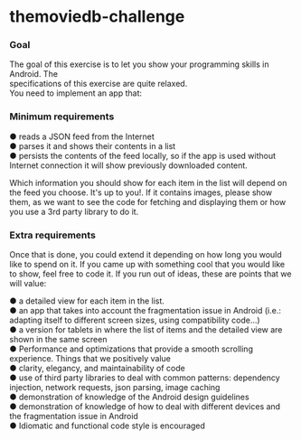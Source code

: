 
# themoviedb-challenge

### Goal
The goal of this exercise is to let you show your programming skills in Android. The  
specifications of this exercise are quite relaxed.  
You need to implement an app that:

### Minimum requirements

● reads a JSON feed from the Internet  
● parses it and shows their contents in a list  
● persists the contents of the feed locally, so if the app is used without Internet connection it will show previously downloaded content.

Which information you should show for each item in the list will depend on the feed you  choose. It's up to you!. If it contains images, please show them, as we want to see the code   for fetching and displaying them or how you use a 3rd party library to do it.

### Extra requirements
Once that is done, you could extend it depending on how long you would like to spend on it. If   you came up with something cool that you would like to show, feel free to code it. If you run  out of ideas, these are points that we will value:

● a detailed view for each item in the list.  
● an app that takes into account the fragmentation issue in Android (i.e.: adapting itself to different screen sizes, using compatibility code...)  
● a version for tablets in where the list of items and the detailed view are shown in the same screen  
● Performance and optimizations that provide a smooth scrolling experience.   Things that we positively value  
● clarity, elegancy, and maintainability of code  
● use of third party libraries to deal with common patterns: dependency injection, network requests, json parsing, image caching  
● demonstration of knowledge of the Android design guidelines  
● demonstration of knowledge of how to deal with different devices and the fragmentation issue in Android  
● Idiomatic and functional code style is encouraged